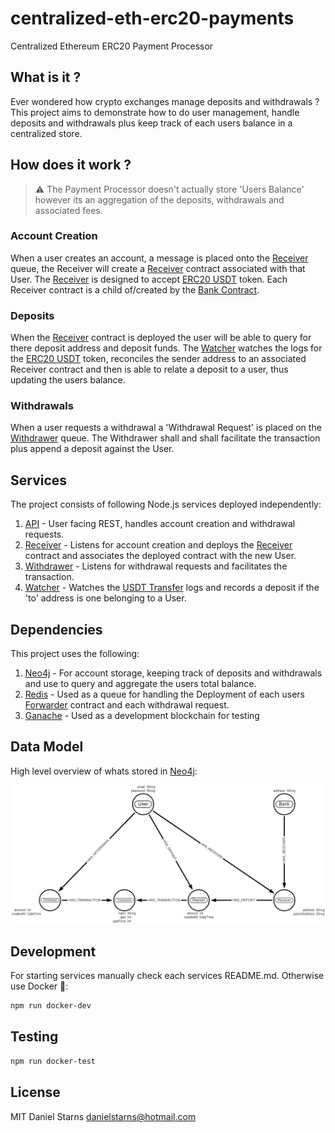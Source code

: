 # centralized-eth-erc20-payments

Centralized Ethereum ERC20 Payment Processor

## What is it ?

Ever wondered how crypto exchanges manage deposits and withdrawals ? This project aims to demonstrate how to do user management, handle deposits and withdrawals plus keep track of each users balance in a centralized store.

## How does it work ?

> ⚠ The Payment Processor doesn't actually store 'Users Balance' however its an aggregation of the deposits, withdrawals and associated fees.

### Account Creation

When a user creates an account, a message is placed onto the [Receiver]() queue, the Receiver will create a [Receiver]() contract associated with that User. The [Receiver]() is designed to accept [ERC20 USDT](https://tether.to/) token. Each Receiver contract is a child of/created by the [Bank Contract]().

### Deposits

When the [Receiver]() contract is deployed the user will be able to query for there deposit address and deposit funds. The [Watcher]() watches the logs for the [ERC20 USDT](https://tether.to/) token, reconciles the sender address to an associated Receiver contract and then is able to relate a deposit to a user, thus updating the users balance.

### Withdrawals

When a user requests a withdrawal a 'Withdrawal Request' is placed on the [Withdrawer]() queue. The Withdrawer shall and shall facilitate the transaction plus append a deposit against the User.

## Services

The project consists of following Node.js services deployed independently:

1. [API]() - User facing REST, handles account creation and withdrawal requests.
2. [Receiver]() - Listens for account creation and deploys the [Receiver]() contract and associates the deployed contract with the new User.
3. [Withdrawer]() - Listens for withdrawal requests and facilitates the transaction.
4. [Watcher]() - Watches the [USDT Transfer](https://github.com/OpenZeppelin/openzeppelin-contracts/blob/master/contracts/token/ERC20/IERC20.sol#L75) logs and records a deposit if the 'to' address is one belonging to a User.

## Dependencies

This project uses the following:

1. [Neo4j]() - For account storage, keeping track of deposits and withdrawals and use to query and aggregate the users total balance.
2. [Redis]() - Used as a queue for handling the Deployment of each users [Forwarder]() contract and each withdrawal request.
3. [Ganache]() - Used as a development blockchain for testing

## Data Model

High level overview of whats stored in [Neo4j]():

![Data Model](./docs/images/data-model.png)

## Development

For starting services manually check each services README.md. Otherwise use Docker 🐳:

```bash
npm run docker-dev
```

## Testing

```bash
npm run docker-test
```

## License

MIT Daniel Starns danielstarns@hotmail.com
